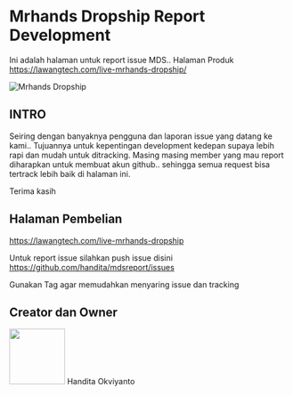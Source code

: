 # Mrhands Dropship Report Development
Ini adalah halaman untuk report issue MDS..
Halaman Produk
https://lawangtech.com/live-mrhands-dropship/

![Mrhands Dropship](https://lawangtech.com/wp-content/uploads/2018/07/logo.png)

## INTRO ##
Seiring dengan banyaknya pengguna dan laporan issue yang datang ke kami.. 
Tujuannya untuk kepentingan development kedepan supaya lebih rapi dan mudah untuk ditracking. Masing masing member yang mau report diharapkan untuk membuat akun github.. sehingga semua request bisa tertrack lebih baik di halaman ini.

Terima kasih

## Halaman Pembelian ##
https://lawangtech.com/live-mrhands-dropship

Untuk report issue silahkan push issue disini
https://github.com/handita/mdsreport/issues

Gunakan Tag agar memudahkan menyaring issue dan tracking

## Creator dan Owner ## 
<img src="https://lawangtech.com/wp-content/uploads/2018/07/avatar.jpg)" width="100" height="100"></img>
Handita Okviyanto
